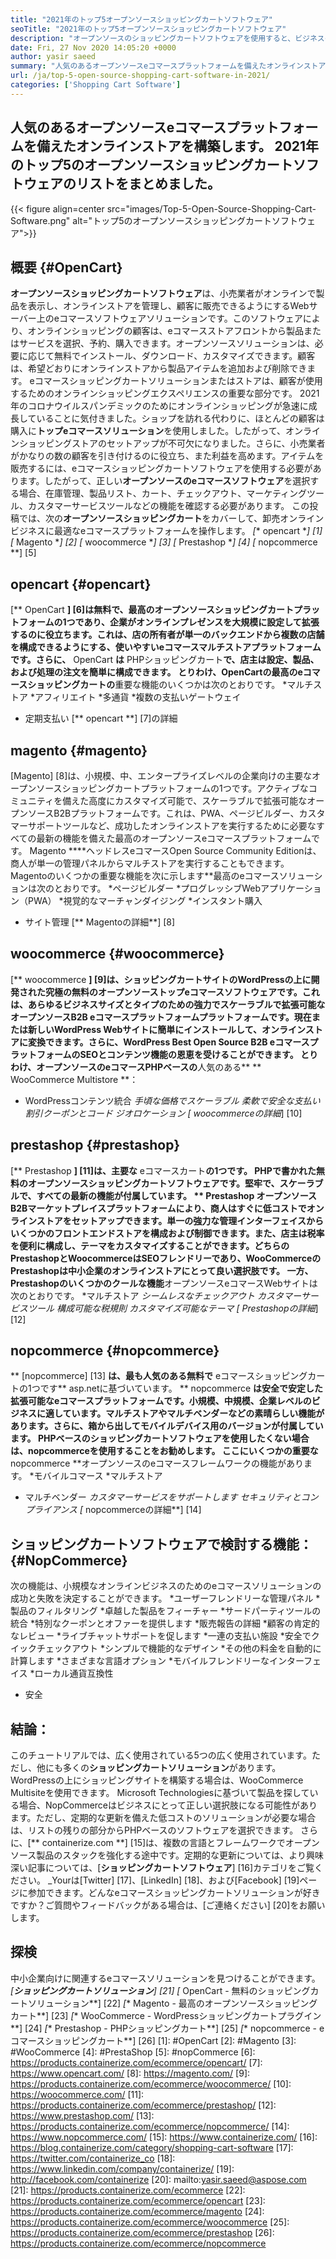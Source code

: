 ```yaml
---
title: "2021年のトップ5オープンソースショッピングカートソフトウェア" 
seoTitle: "2021年のトップ5オープンソースショッピングカートソフトウェア" 
description: "オープンソースのショッピングカートソフトウェアを使用すると、ビジネスのために低コストのオンラインeコマースWebサイトを設定できます。トップ5のフリーウェアショッピングカートを見てみましょう。" 
date: Fri, 27 Nov 2020 14:05:20 +0000
author: yasir saeed
summary: "人気のあるオープンソースeコマースプラットフォームを備えたオンラインストアを構築します。 2021年のトップ5のオープンソースショッピングカートソフトウェアのリストをまとめました。" 
url: /ja/top-5-open-source-shopping-cart-software-in-2021/
categories: ['Shopping Cart Software']
---
```


## 人気のあるオープンソースeコマースプラットフォームを備えたオンラインストアを構築します。 2021年のトップ5のオープンソースショッピングカートソフトウェアのリストをまとめました。

{{< figure align=center src="images/Top-5-Open-Source-Shopping-Cart-Software.png" alt="トップ5のオープンソースショッピングカートソフトウェア">}}


## **概要** {#OpenCart}
**オープンソースショッピングカートソフトウェア**は、小売業者がオンラインで製品を表示し、オンラインストアを管理し、顧客に販売できるようにするWebサーバー上のeコマースソフトウェアソリューションです。このソフトウェアにより、オンラインショッピングの顧客は、eコマースストアフロントから製品またはサービスを選択、予約、購入できます。オープンソースソリューションは、必要に応じて無料でインストール、ダウンロード、カスタマイズできます。顧客は、希望どおりにオンラインストアから製品アイテムを追加および削除できます。 eコマースショッピングカートソリューションまたはストアは、顧客が使用するためのオンラインショッピングエクスペリエンスの重要な部分です。
2021年のコロナウイルスパンデミックのためにオンラインショッピングが急速に成長していることに気付きました。ショップを訪れる代わりに、ほとんどの顧客は購入に**トップeコマースソリューション**を使用しました。したがって、オンラインショッピングストアのセットアップが不可欠になりました。さらに、小売業者がかなりの数の顧客を引き付けるのに役立ち、また利益を高めます。アイテムを販売するには、eコマースショッピングカートソフトウェアを使用する必要があります。したがって、正しい**オープンソースのeコマースソフトウェア**を選択する場合、在庫管理、製品リスト、カート、チェックアウト、マーケティングツール、カスタマーサービスツールなどの機能を確認する必要があります。
この投稿では、次の**オープンソースショッピングカート**をカバーして、卸売オンラインビジネスに最適なeコマースプラットフォームを操作します。
  *[** opencart **] [1]
  *[** Magento **] [2]
  *[** woocommerce **] [3]
  *[** Prestashop **] [4]
  *[** nopcommerce **] [5]

## opencart {#opencart}
[** OpenCart **] [6]は無料で、**最高のオープンソースショッピングカート**プラットフォームの1つであり、企業がオンラインプレゼンスを大規模に設定して拡張するのに役立ちます。これは、店の所有者が単一のバックエンドから複数の店舗を構成できるようにする、使いやすいeコマースマルチストアプラットフォームです。さらに、** OpenCart **は** PHPショッピングカート**で、店主は設定、製品、および処理の注文を簡単に構成できます。
とりわけ、OpenCartの最高のeコマースショッピングカートの**重要な機能のいくつかは次のとおりです。
  *マルチストア
  *アフィリエイト
  *多通貨
  *複数の支払いゲートウェイ
  * 定期支払い
[** opencart **] [7]の詳細

## magento {#magento}
[Magento] [8]は、小規模、中、エンタープライズレベルの企業向けの主要なオープンソースショッピングカートプラットフォームの1つです。アクティブなコミュニティを備えた高度にカスタマイズ可能で、スケーラブルで拡張可能なオープンソースB2Bプラットフォームです。これは、PWA、ページビルダー、カスタマーサポートツールなど、成功したオンラインストアを実行するために必要なすべての最新の機能を備えた最高のオープンソースeコマースプラットフォームです。 Magento ****ヘッドレスeコマースOpen Source Community Editionは、商人が単一の管理パネルからマルチストアを実行することもできます。
Magentoのいくつかの重要な機能を次に示します**最高のeコマースソリューションは次のとおりです。
  *ページビルダー
  *プログレッシブWebアプリケーション（PWA）
  *視覚的なマーチャンダイジング
  *インスタント購入
  * サイト管理
[** Magentoの詳細**] [8]

## woocommerce {#woocommerce}
[** woocommerce **] [9]は、ショッピングカートサイトのWordPressの上に開発された究極の無料のオープンソーストップeコマースソフトウェアです。これは、あらゆるビジネスサイズとタイプのための強力でスケーラブルで拡張可能なオープンソースB2B eコマースプラットフォームプラットフォームです。現在または新しいWordPress Webサイトに簡単にインストールして、オンラインストアに変換できます。さらに、WordPress Best Open Source B2B eコマースプラットフォームのSEOとコンテンツ機能の恩恵を受けることができます。
とりわけ、オープンソースのeコマースPHPベースの**人気のある** ** WooCommerce Multistore **：
  * WordPressコンテンツ統合
  *手頃な価格でスケーラブル
  *柔軟で安全な支払い
  *割引クーポンとコード
  *ジオロケーション
[** woocommerceの詳細**] [10]

## prestashop {#prestashop}
[** Prestashop **] [11]は、主要な** eコマースカート**の1つです。 PHPで書かれた無料のオープンソースショッピングカートソフトウェアです。堅牢で、スケーラブルで、すべての最新の機能が付属しています。 ** Prestashop **オープンソースB2Bマーケットプレイスプラットフォームにより、商人はすぐに低コストでオンラインストアをセットアップできます。単一の強力な管理インターフェイスからいくつかのフロントエンドストアを構成および制御できます。また、店主は税率を便利に構成し、テーマをカスタマイズすることができます。どちらのPrestashopとWoocommerceはSEOフレンドリーであり、WooCommerceのPrestashopは中小企業のオンラインストアにとって良い選択肢です。
一方、Prestashopのいくつかのクールな**機能**オープンソースeコマースWebサイトは次のとおりです。
  *マルチストア
  *シームレスなチェックアウト
  *カスタマーサービスツール
  *構成可能な税規則
  *カスタマイズ可能なテーマ
[** Prestashopの詳細**] [12]

## nopcommerce {#nopcommerce}
** [nopcommerce] [13] **は、最も人気のある無料で** eコマースショッピングカートの1つです** asp.netに基づいています。 ** nopcommerce **は安全で安定した拡張可能なeコマースプラットフォームです。小規模、中規模、企業レベルのビジネスに適しています。マルチストアやマルチベンダーなどの素晴らしい機能があります。さらに、箱から出してモバイルデバイス用のバージョンが付属しています。 PHPベースのショッピングカートソフトウェアを使用したくない場合は、nopcommerceを使用することをお勧めします。
ここにいくつかの重要な** nopcommerce **オープンソースのeコマースフレームワークの機能があります。
  *モバイルコマース
  *マルチストア
  * マルチベンダー
  *カスタマーサービスをサポートします
  *セキュリティとコンプライアンス
[** nopcommerceの詳細**] [14]

## **ショッピングカートソフトウェアで検討する機能**：{#NopCommerce}
次の機能は、小規模なオンラインビジネスのためのeコマースソリューションの成功と失敗を決定することができます。
  *ユーザーフレンドリーな管理パネル
  *製品のフィルタリング
  *卓越した製品をフィーチャー
  *サードパーティツールの統合
  *特別なクーポンとオファーを提供します
  *販売報告の詳細
  *顧客の肯定的なレビュー
  *ライブチャットサポートを促します
  *一連の支払い施設
  *安全でクイックチェックアウト
  *シンプルで機能的なデザイン
  *その他の料金を自動的に計算します
  *さまざまな言語オプション
  *モバイルフレンドリーなインターフェイス
  *ローカル通貨互換性
  * 安全

## 結論：
このチュートリアルでは、広く使用されている5つの広く使用されています。ただし、他にも多くの**ショッピングカートソリューション**があります。 WordPressの上にショッピングサイトを構築する場合は、WooCommerce Multisiteを使用できます。 Microsoft Technologiesに基づいて製品を探している場合、NopCommerceはビジネスにとって正しい選択肢になる可能性があります。ただし、定期的な更新を備えた低コストのソリューションが必要な場合は、リストの残りの部分からPHPベースのソフトウェアを選択できます。
さらに、[** containerize.com **] [15]は、複数の言語とフレームワークでオープンソース製品のスタックを強化する途中です。定期的な更新については、より興味深い記事については、[**ショッピングカートソフトウェア**] [16]カテゴリをご覧ください。 _Yourは[Twitter] [17]、[LinkedIn] [18]、および[Facebook] [19]ページに参​​加できます。どんなeコマースショッピングカートソリューションが好きですか？ご質問やフィードバックがある場合は、[ご連絡ください] [20]をお願いします。

## 探検
中小企業向けに関連するeコマースソリューションを見つけることができます。
  *[**ショッピングカートソリューション**] [21]
  *[** OpenCart  - 無料のショッピングカートソリューション**] [22]
  *[** Magento  - 最高のオープンソースショッピングカート**] [23]
  *[** WooCommerce  -  WordPressショッピングカートプラグイン**] [24]
  *[** Prestashop  -  PHPショッピングカート**] [25]
  *[** nopcommerce  -  eコマースショッピングカート**] [26]
[1]: #OpenCart
[2]: #Magento
[3]: #WooCommerce
[4]: #PrestaShop
[5]: #nopCommerce
[6]: https://products.containerize.com/ecommerce/opencart/
[7]: https://www.opencart.com/
[8]: https://magento.com/
[9]: https://products.containerize.com/ecommerce/woocommerce/
[10]: https://woocommerce.com/
[11]: https://products.containerize.com/ecommerce/prestashop/
[12]: https://www.prestashop.com/
[13]: https://products.containerize.com/ecommerce/nopcommerce/
[14]: https://www.nopcommerce.com/
[15]: https://www.containerize.com/
[16]: https://blog.containerize.com/category/shopping-cart-software
[17]: https://twitter.com/containerize_co
[18]: https://www.linkedin.com/company/containerize/
[19]: http://facebook.com/containerize
[20]: mailto:yasir.saeed@aspose.com
[21]: https://products.containerize.com/ecommerce
[22]: https://products.containerize.com/ecommerce/opencart
[23]: https://products.containerize.com/ecommerce/magento
[24]: https://products.containerize.com/ecommerce/woocommerce
[25]: https://products.containerize.com/ecommerce/prestashop
[26]: https://products.containerize.com/ecommerce/nopcommerce
